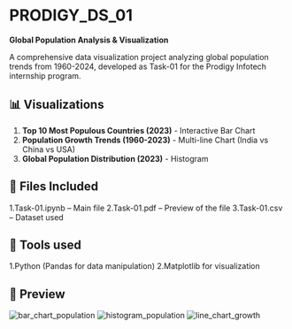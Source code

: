 # PRODIGY_DS_01

**Global Population Analysis & Visualization**

A comprehensive data visualization project analyzing global population trends from 1960-2024, developed as Task-01 for the Prodigy Infotech internship program.

## 📊 Visualizations

1. **Top 10 Most Populous Countries (2023)** - Interactive Bar Chart
2. **Population Growth Trends (1960-2023)** - Multi-line Chart (India vs China vs USA)
3. **Global Population Distribution (2023)** - Histogram 

## 📂 Files Included

1.Task-01.ipynb – Main file 
2.Task-01.pdf – Preview of the file
3.Task-01.csv – Dataset used

## 🔧 Tools used

1.Python (Pandas for data manipulation)
2.Matplotlib for visualization

## 📸 Preview

![bar_chart_population](https://github.com/user-attachments/assets/eccc310b-cb94-48ae-8fee-470f4f3332e8)
![histogram_population](https://github.com/user-attachments/assets/22aa5adb-1ff1-458e-bf5c-74d494d227f8)
![line_chart_growth](https://github.com/user-attachments/assets/efdcf38e-260a-4759-bb56-bbfc98b61821)

